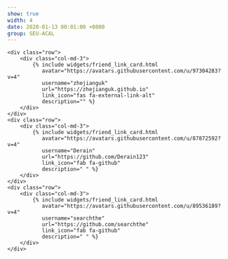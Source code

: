 ```yaml
---
show: true
width: 4
date: 2020-01-13 00:01:00 +0800
group: SEU-ACAL
---
```


<!-- 友链展示 -->
<div class="container-fluid">
    
    <div class="row">
        <div class="col-md-3">
            {% include widgets/friend_link_card.html 
               avatar="https://avatars.githubusercontent.com/u/97304283?v=4"
               username="zhejianguk"
               url="https://zhejianguk.github.io"
               link_icon="fas fa-external-link-alt"
               description="" %}
        </div>
    </div>
    <div class="row">
        <div class="col-md-3">
            {% include widgets/friend_link_card.html 
               avatar="https://avatars.githubusercontent.com/u/87872592?v=4"
               username="Derain"
               url="https://github.com/Derain123"
               link_icon="fab fa-github"
               description=" " %}
        </div>
    </div>
    <div class="row">
        <div class="col-md-3">
            {% include widgets/friend_link_card.html 
               avatar="https://avatars.githubusercontent.com/u/89536189?v=4"
               username="searchthe"
               url="https://github.com/searchthe"
               link_icon="fab fa-github"
               description=" " %}
        </div>
    </div>
</div>
